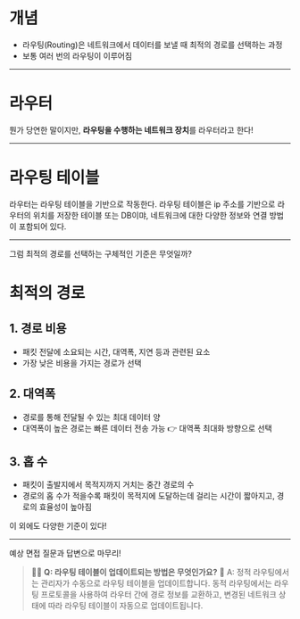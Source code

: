 # 개념
- 라우팅(Routing)은 네트워크에서 데이터를 보낼 때 최적의 경로를 선택하는 과정
- 보통 여러 번의 라우팅이 이루어짐

---
# 라우터
뭔가 당연한 말이지만, 
**라우팅을 수행하는 네트워크 장치**를 라우터라고 한다!

---
# 라우팅 테이블
라우터는 라우팅 테이블을 기반으로 작동한다.
라우팅 테이블은 ip 주소를 기반으로 라우터의 위치를 저장한 테이블 또는 DB이먀, 네트워크에 대한 다양한 정보와 연결 방법이 포함되어 있다.

---
그럼 최적의 경로를 선택하는 구체적인 기준은 무엇일까?
# 최적의 경로
## 1. 경로 비용
- 패킷 전달에 소요되는 시간, 대역폭, 지연 등과 관련된 요소
- 가장 낮은 비용을 가지는 경로가 선택

## 2. 대역폭
- 경로를 통해 전달될 수 있는 최대 데이터 양
- 대역폭이 높은 경로는 빠른 데이터 전송 가능 👉 대역폭 최대화 방향으로 선택

## 3. 홉 수
- 패킷이 출발지에서 목적지까지 거치는 중간 경로의 수
- 경로의 홉 수가 적을수록 패킷이 목적지에 도달하는데 걸리는 시간이 짧아지고, 경로의 효율성이 높아짐

이 외에도 다양한 기준이 있다!

---
예상 면접 질문과 답변으로 마무리!

> 🕵️‍♀️ **Q: 라우팅 테이블이 업데이트되는 방법은 무엇인가요?**
🙋 A: 정적 라우팅에서는 관리자가 수동으로 라우팅 테이블을 업데이트합니다.
동적 라우팅에서는 라우팅 프로토콜을 사용하여 라우터 간에 경로 정보를 교환하고, 변경된 네트워크 상태에 따라 라우팅 테이블이 자동으로 업데이트됩니다.